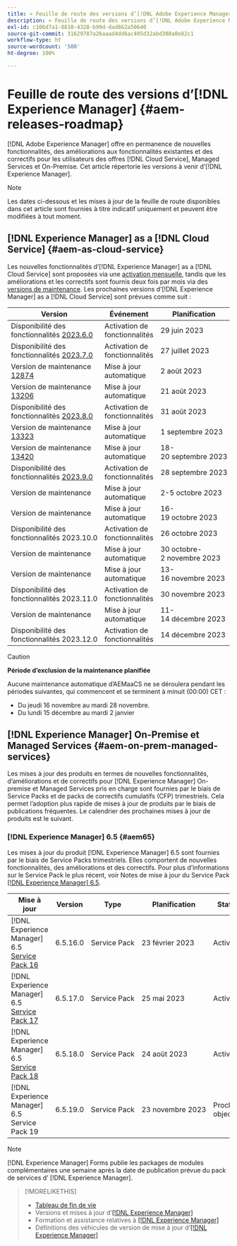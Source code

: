 ```yaml
---
title: « Feuille de route des versions d’[!DNL Adobe Experience Manager] »
description: « Feuille de route des versions d’[!DNL Adobe Experience Manager] »
exl-id: c106d7a1-8810-4328-b99d-dad862a50640
source-git-commit: 31629787a26aaad4dd6ac405d32abd308a0e82c1
workflow-type: ht
source-wordcount: '500'
ht-degree: 100%

---
```


# Feuille de route des versions d’[!DNL Experience Manager] {#aem-releases-roadmap}

[!DNL Adobe Experience Manager] offre en permanence de nouvelles fonctionnalités, des améliorations aux fonctionnalités existantes et des correctifs pour les utilisateurs des offres [!DNL Cloud Service], Managed Services et On-Premise. Cet article répertorie les versions à venir d’[!DNL Experience Manager].

>[!NOTE]
>
>Les dates ci-dessous et les mises à jour de la feuille de route disponibles dans cet article sont fournies à titre indicatif uniquement et peuvent être modifiées à tout moment.

## [!DNL Experience Manager] as a [!DNL Cloud Service] {#aem-as-cloud-service}

Les nouvelles fonctionnalités d’[!DNL Experience Manager] as a [!DNL Cloud Service] sont proposées via une [activation mensuelle](https://experienceleague.adobe.com/docs/experience-manager-cloud-service/content/release-notes/release-notes/release-notes-current.html?lang=fr), tandis que les améliorations et les correctifs sont fournis deux fois par mois via des [versions de maintenance](https://experienceleague.adobe.com/docs/experience-manager-cloud-service/content/release-notes/maintenance/latest.html?lang=fr).
Les prochaines versions d’[!DNL Experience Manager] as a [!DNL Cloud Service] sont prévues comme suit :

| Version | Événement | Planification | Statut |
|---|---|---|---|
| Disponibilité des fonctionnalités [2023.6.0](https://experienceleague.adobe.com/docs/experience-manager-cloud-service/content/release-notes/release-notes/2023/release-notes-2023-6-0.html?lang=fr) | Activation de fonctionnalités | 29 juin 2023 | Activée |
| Disponibilité des fonctionnalités [2023.7.0](https://experienceleague.adobe.com/docs/experience-manager-cloud-service/content/release-notes/release-notes/2023/release-notes-2023-7-0.html?lang=fr) | Activation de fonctionnalités | 27 juillet 2023 | Activé |
| Version de maintenance [12874](https://experienceleague.adobe.com/docs/experience-manager-cloud-service/content/release-notes/maintenance/2023/2023.8.0.html?lang=fr#release-12874) | Mise à jour automatique | 2 août 2023 | Mise à jour |
| Version de maintenance [13206](https://experienceleague.adobe.com/docs/experience-manager-cloud-service/content/release-notes/maintenance/2023/2023.8.0.html?lang=fr#release-13206) | Mise à jour automatique | 21 août 2023 | Mise à jour |
| Disponibilité des fonctionnalités [2023.8.0](https://experienceleague.adobe.com/docs/experience-manager-cloud-service/content/release-notes/release-notes/2023/release-notes-2023-8-0.html?lang=fr) | Activation de fonctionnalités | 31 août 2023 | Activé |
| Version de maintenance [13323](https://experienceleague.adobe.com/docs/experience-manager-cloud-service/content/release-notes/maintenance/2023/2023.9.0.html?lang=fr#release-13323) | Mise à jour automatique | 1 septembre 2023 | Mise à jour |
| Version de maintenance [13420](https://experienceleague.adobe.com/docs/experience-manager-cloud-service/content/release-notes/maintenance/latest.html?lang=fr) | Mise à jour automatique | 18-20 septembre 2023 | Mise à jour |
| Disponibilité des fonctionnalités [2023.9.0](https://experienceleague.adobe.com/docs/experience-manager-cloud-service/content/release-notes/release-notes/release-notes-current.html?lang=fr) | Activation de fonctionnalités | 28 septembre 2023 | Activé |
| Version de maintenance | Mise à jour automatique | 2-5 octobre 2023 | Target |
| Version de maintenance | Mise à jour automatique | 16-19 octobre 2023 | Target |
| Disponibilité des fonctionnalités 2023.10.0 | Activation de fonctionnalités | 26 octobre 2023 | Target |
| Version de maintenance | Mise à jour automatique | 30 octobre-2 novembre 2023 | Target |
| Version de maintenance | Mise à jour automatique | 13-16 novembre 2023 | Target |
| Disponibilité des fonctionnalités 2023.11.0 | Activation de fonctionnalités | 30 novembre 2023 | Target |
| Version de maintenance | Mise à jour automatique | 11-14 décembre 2023 | Target |
| Disponibilité des fonctionnalités 2023.12.0 | Activation de fonctionnalités | 14 décembre 2023 | Target |

>[!CAUTION]
>
>**Période d’exclusion de la maintenance planifiée**
>
> Aucune maintenance automatique d’AEMaaCS ne se déroulera pendant les périodes suivantes, qui commencent et se terminent à minuit (00:00) CET :
>
>* Du jeudi 16 novembre au mardi 28 novembre.
>* Du lundi 15 décembre au mardi 2 janvier

## [!DNL Experience Manager] On-Premise et Managed Services {#aem-on-prem-managed-services}

Les mises à jour des produits en termes de nouvelles fonctionnalités, d’améliorations et de correctifs pour [!DNL Experience Manager] On-premise et Managed Services pris en charge sont fournies par le biais de Service Packs et de packs de correctifs cumulatifs (CFP) trimestriels. Cela permet l’adoption plus rapide de mises à jour de produits par le biais de publications fréquentes. Le calendrier des prochaines mises à jour de produits est le suivant.

### [!DNL Experience Manager] 6.5 {#aem65}

Les mises à jour du produit [!DNL Experience Manager] 6.5 sont fournies par le biais de Service Packs trimestriels. Elles comportent de nouvelles fonctionnalités, des améliorations et des correctifs. Pour plus d’informations sur le Service Pack le plus récent, voir Notes de mise à jour du Service Pack [[!DNL Experience Manager] 6.5](https://experienceleague.adobe.com/docs/experience-manager-65/release-notes/release-notes.html?lang=fr).

| Mise à jour | Version | Type | Planification | Statut |
|---|---|---|---|---|
| [!DNL Experience Manager] 6.5 [Service Pack 16](https://experienceleague.adobe.com/docs/experience-manager-65/release-notes/service-pack/6.5.16.html?lang=fr) | 6.5.16.0 | Service Pack | 23 février 2023 | Activé |
| [!DNL Experience Manager] 6.5 [Service Pack 17](https://experienceleague.adobe.com/docs/experience-manager-65/release-notes/service-pack/6.5.17.html?lang=fr) | 6.5.17.0 | Service Pack | 25 mai 2023 | Activé |
| [!DNL Experience Manager] 6.5 [Service Pack 18](https://experienceleague.adobe.com/docs/experience-manager-65/release-notes/release-notes.html?lang=fr) | 6.5.18.0 | Service Pack | 24 août 2023 | Activé |
| [!DNL Experience Manager] 6.5 Service Pack 19 | 6.5.19.0 | Service Pack | 23 novembre 2023 | Prochain objectif |

>[!NOTE]
>
>[!DNL Experience Manager] Forms publie les packages de modules complémentaires une semaine après la date de publication prévue du pack de services d’ [!DNL Experience Manager].

>[!MORELIKETHIS]
>
>* [Tableau de fin de vie](https://helpx.adobe.com/fr/support/programs/eol-matrix.html)
>* Versions et mises à jour d’[[!DNL Experience Manager] ](https://experienceleague.adobe.com/docs/experience-manager-release-information/aem-release-updates/aem-releases-updates.html?lang=fr)
>* Formation et assistance relatives à [[!DNL Experience Manager] ](https://experienceleague.adobe.com/docs/experience-manager-cloud-service.html?lang=fr)
>* Définitions des véhicules de version de mise à jour d’[[!DNL Experience Manager] ](/help/using/update-release-vehicle-definitions.md)
